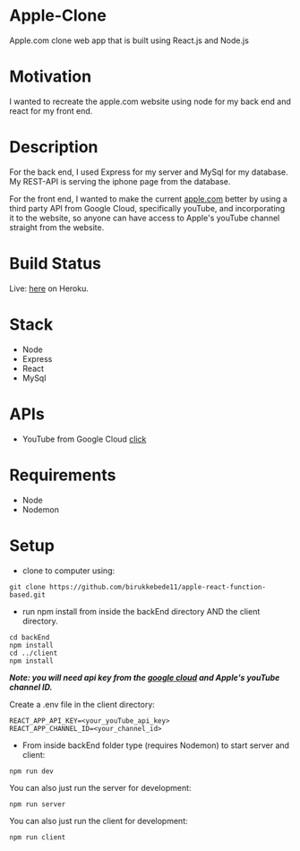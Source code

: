 # Apple-Clone 

Apple.com clone web app that is built using React.js and Node.js 

# Motivation

I wanted to recreate the apple.com website using node for my back end and react for my front end. 

# Description

For the back end, I used Express for my server and MySql for my database. My REST-API is serving the iphone page from the database.

For the front end, I wanted to make the current [apple.com](https://www.apple.com/) better by using a third party API from Google Cloud, specifically youTube, and incorporating it to the website, so anyone can have access to Apple's youTube channel straight from the website. 

# Build Status

Live: [here](https://apple-clone-react.herokuapp.com/) on Heroku.

# Stack

- Node
- Express
- React
- MySql

# APIs

- YouTube from Google Cloud [click](https://console.cloud.google.com/apis/)

# Requirements

- Node
- Nodemon

# Setup

- clone to computer using:

```
git clone https://github.com/birukkebede11/apple-react-function-based.git
```

- run npm install from inside the backEnd directory AND the client directory.

```
cd backEnd
npm install
cd ../client
npm install
```

**_Note: you will need api key from the [google cloud](https://console.cloud.google.com/apis/) and Apple's youTube channel ID._**

Create a .env file in the client directory:

```
REACT_APP_API_KEY=<your_youTube_api_key>
REACT_APP_CHANNEL_ID=<your_channel_id>
```

- From inside backEnd folder type (requires Nodemon) to start server and client:

```
npm run dev
```

You can also just run the server for development:

```
npm run server
```

You can also just run the client for development:

```
npm run client
```
